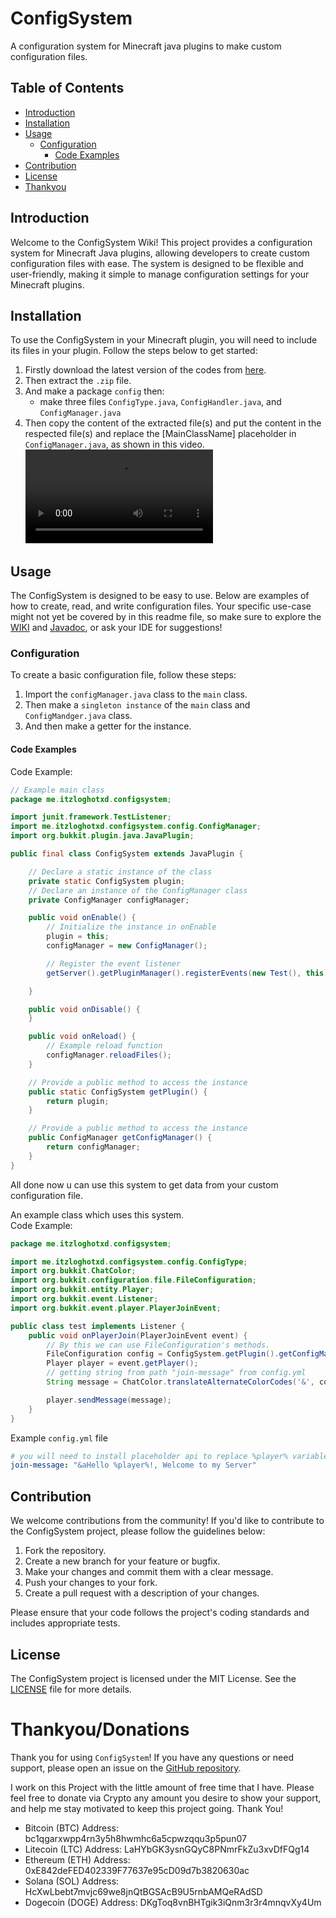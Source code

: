 # ConfigSystem

A configuration system for Minecraft java plugins to make custom configuration files.

## Table of Contents

- [Introduction](#introduction)
- [Installation](#installation)
- [Usage](#usage)
    - [Configuration](#configuration)
        - [Code Examples](#code-examples)
- [Contribution](#contribution)
- [License](#license)
- [Thankyou](#thankyoudonations)

## Introduction

Welcome to the ConfigSystem Wiki! This project provides a configuration system for Minecraft Java plugins, allowing developers to create custom configuration files with ease. The system is designed to be flexible and user-friendly, making it simple to manage configuration settings for your Minecraft plugins.

## Installation

To use the ConfigSystem in your Minecraft plugin, you will need to include its files in your plugin. Follow the steps below to get started:
1. Firstly download the latest version of the codes from [here](https://github.com/ItzLoghotXD/ConfigSystem/releases/latest).
2. Then extract the `.zip` file.
3. And make a package `config` then:
   * make three files `ConfigType.java`, `ConfigHandler.java`, and `ConfigManager.java`
4. Then copy the content of the extracted file(s) and put the content in the respected file(s) and replace the [MainClassName] placeholder in `ConfigManager.java`, as shown in this video.<br>
![file_video](https://raw.githubusercontent.com/ItzLoghotXD/ConfigSystem/main/assets/file_video.mkv)

## Usage

The ConfigSystem is designed to be easy to use. Below are examples of how to create, read, and write configuration files. Your specific use-case might not yet be covered by in this readme file, so make sure to explore the [WIKI](https://github.com/ItzLoghotXD/ConfigSystem/wiki) and [Javadoc](https://itzloghotxd.github.io/ConfigSystem/javadoc), or ask your IDE for suggestions!

### Configuration

To create a basic configuration file, follow these steps:
1. Import the `configManager.java` class to the `main` class.
2. Then make a `singleton instance` of the `main` class and `ConfigMandger.java` class.
3. And then make a getter for the instance.

#### Code Examples

Code Example:

```java
// Example main class
package me.itzloghotxd.configsystem;

import junit.framework.TestListener;
import me.itzloghotxd.configsystem.config.ConfigManager;
import org.bukkit.plugin.java.JavaPlugin;

public final class ConfigSystem extends JavaPlugin {

    // Declare a static instance of the class
    private static ConfigSystem plugin;
    // Declare an instance of the ConfigManager class
    private ConfigManager configManager;

    public void onEnable() {
        // Initialize the instance in onEnable
        plugin = this;
        configManager = new ConfigManager();

        // Register the event listener
        getServer().getPluginManager().registerEvents(new Test(), this);

    }

    public void onDisable() {
    }

    public void onReload() {
        // Example reload function
        configManager.reloadFiles();
    }

    // Provide a public method to access the instance
    public static ConfigSystem getPlugin() {
        return plugin;
    }

    // Provide a public method to access the instance
    public ConfigManager getConfigManager() {
        return configManager;
    }
}
```
All done now u can use this system to get data from your custom configuration file.

An example class which uses this system.<br>
Code Example:
```java
package me.itzloghotxd.configsystem;

import me.itzloghotxd.configsystem.config.ConfigType;
import org.bukkit.ChatColor;
import org.bukkit.configuration.file.FileConfiguration;
import org.bukkit.entity.Player;
import org.bukkit.event.Listener;
import org.bukkit.event.player.PlayerJoinEvent;

public class test implements Listener {
    public void onPlayerJoin(PlayerJoinEvent event) {
        // By this we can use FileConfiguration's methods.
        FileConfiguration config = ConfigSystem.getPlugin().getConfigManager().getConfig(ConfigType.SETTINGS);
        Player player = event.getPlayer();
        // getting string from path "join-message" from config.yml
        String message = ChatColor.translateAlternateColorCodes('&', config.getString("join-message", "Hello Player!"));

        player.sendMessage(message);
    }
}
```

Example `config.yml` file
```yaml
# you will need to install placeholder api to replace %player% variable
join-message: "&aHello %player%!, Welcome to my Server"
```

## Contribution

We welcome contributions from the community! If you'd like to contribute to the ConfigSystem project, please follow the guidelines below:
1. Fork the repository.
2. Create a new branch for your feature or bugfix.
3. Make your changes and commit them with a clear message.
4. Push your changes to your fork.
5. Create a pull request with a description of your changes.

Please ensure that your code follows the project's coding standards and includes appropriate tests.

## License

The ConfigSystem project is licensed under the MIT License. See the [LICENSE](LICENSE) file for more details.

# Thankyou/Donations

Thank you for using `ConfigSystem`! If you have any questions or need support, please open an issue on the [GitHub repository](https://github.com/ItzLoghotXD/GameMenu/issues).

I work on this Project with the little amount of free time that I have. Please feel free to donate via Crypto any amount you desire to show your support, and help me stay motivated to keep this project going. Thank You!<br>
* Bitcoin (BTC) Address: bc1qgarxwpp4rn3y5h8hwmhc6a5cpwzqqu3p5pun07
* Litecoin (LTC) Address: LaHYbGK3ysnGQyC8PNmrFkZu3xvDfFQg14
* Ethereum (ETH) Address: 0xE842deFED402339F77637e95cD09d7b3820630ac
* Solana (SOL) Address: HcXwLbebt7mvjc69we8jnQtBGSAcB9U5rnbAMQeRAdSD
* Dogecoin (DOGE) Address: DKgToq8vnBHTgik3iQnm3r3r4mnqvXy4Um

